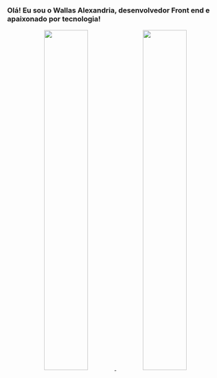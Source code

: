 ### Olá! Eu sou o Wallas Alexandria, desenvolvedor Front end e apaixonado por tecnologia!
<div align="center">
  <a href="https://github.com/Wallas-Alexandria">
  <img height="45%" src="https://github-readme-stats.vercel.app/api?username=Wallas-Alexandria&show_icons=true&theme=dracula&include_all_commits=true&count_private=true"/>
  
  <img height="45%" src="https://github-readme-stats.vercel.app/api/top-langs/?username=Wallas-Alexandria&layout=compact&langs_count=7&theme=dracula"/>
</div>
